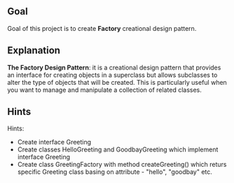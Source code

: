 ## Goal

Goal of this project is to create **Factory** creational design pattern.

## Explanation

**The Factory Design Pattern**: it is a creational design pattern that provides an interface for creating objects in a superclass but allows subclasses to alter the type of objects that will be created. This is particularly useful when you want to manage and manipulate a collection of related classes.

## Hints

Hints:
* Create interface Greeting
* Create classes HelloGreeting and GoodbayGreeting which implement interface Greeting
* Create class GreetingFactory with method createGreeting() which returs specific Greeting class basing on attribute - "hello", "goodbay" etc.